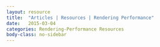 ```yaml
---
layout: resource
title:  "Articles | Resources | Rendering Performance"
date:   2015-03-04
categories: Rendering-Performance Resources
body-class: no-sidebar
---
```

